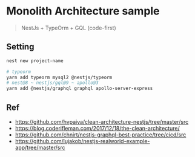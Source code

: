 # Monolith Architecture sample
> NestJs + TypeOrm + GQL (code-first)


## Setting

```bash
nest new project-name

# typeorm
yarn add typeorm mysql2 @nestjs/typeorm
# nest@8 ~ nestjs/gql@9 ~ apollo@3
yarn add @nestjs/graphql graphql apollo-server-express
```


## Ref
- https://github.com/hvpaiva/clean-architecture-nestjs/tree/master/src
- https://blog.coderifleman.com/2017/12/18/the-clean-architecture/
- https://github.com/chnirt/nestjs-graphql-best-practice/tree/cicd/src 
- https://github.com/lujakob/nestjs-realworld-example-app/tree/master/src
